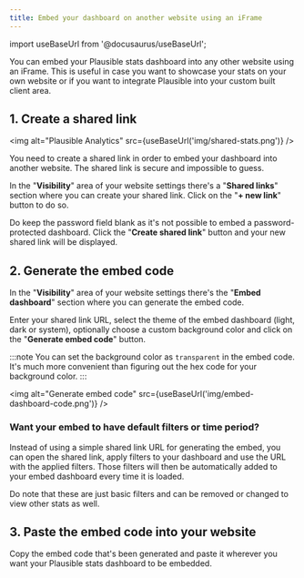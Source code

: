 ```yaml
---
title: Embed your dashboard on another website using an iFrame
---
```


import useBaseUrl from '@docusaurus/useBaseUrl';

You can embed your Plausible stats dashboard into any other website using an iFrame. This is useful in case you want to showcase your stats on your own website or if you want to integrate Plausible into your custom built client area.

## 1. Create a shared link

<img alt="Plausible Analytics" src={useBaseUrl('img/shared-stats.png')} />

You need to create a shared link in order to embed your dashboard into another website. The shared link is secure and impossible to guess. 

In the "**Visibility**" area of your website settings there's a "**Shared links**" section where you can create your shared link. Click on the "**+ new link**" button to do so. 

Do keep the password field blank as it's not possible to embed a password-protected dashboard. Click the "**Create shared link**" button and your new shared link will be displayed.

## 2. Generate the embed code

In the "**Visibility**" area of your website settings there's the "**Embed dashboard**" section where you can generate the embed code. 

Enter your shared link URL, select the theme of the embed dashboard (light, dark or system), optionally choose a custom background color and click on the "**Generate embed code**" button.

:::note
You can set the background color as `transparent` in the embed code. It's much more convenient than figuring out the hex code for your background color.
:::

<img alt="Generate embed code" src={useBaseUrl('img/embed-dashboard-code.png')} />

### Want your embed to have default filters or time period?

Instead of using a simple shared link URL for generating the embed, you can open the shared link, apply filters to your dashboard and use the URL with the applied filters. Those filters will then be automatically added to your embed dashboard every time it is loaded.

Do note that these are just basic filters and can be removed or changed to view other stats as well. 

## 3. Paste the embed code into your website

Copy the embed code that's been generated and paste it wherever you want your Plausible stats dashboard to be embedded.
